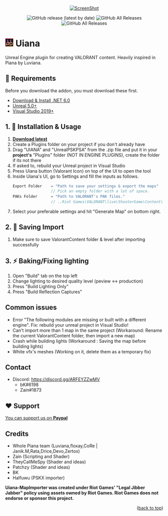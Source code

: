 <div id="top"></div>

<br />
<div align="center">
  <a href="https://github.com/djhaled/Uiana-MapImporter">
    <img src="HighresScreenshot00018.png" alt="ScreenShot">
  </a>
  <p align="center">
    <img alt="GitHub release (latest by date)" src="https://img.shields.io/github/v/release/djhaled/Uiana-MapImporter?color=green&style=for-the-badge">
    <img alt="GitHub All Releases" src="https://img.shields.io/github/downloads/djhaled/Uiana-MapImporter/total?color=green&style=for-the-badge">
    <img alt="GitHub All Releases" src="https://img.shields.io/discord/436687524199661599?color=7289da&style=for-the-badge">
  </p>
</div>

# <img src=https://github.com/djhaled/Uiana-MapImporter/blob/main/Uiana/Resources/Icon128.png alt="Logo" width="26"> **Uiana**
Unreal Engine plugin for creating VALORANT content. Heavily inspired in Piana by Luviana.


## 📒 Requirements

Before you download the addon, you must download these first.

* [Download & Install .NET 6.0](https://dotnet.microsoft.com/en-us/download/dotnet/thank-you/runtime-6.0.5-windows-x64-installer)
* [Unreal 5.0+](https://www.unrealengine.com/en-US/download) 
* [Visual Studio 2019+](https://docs.unrealengine.com/4.26/en-US/ProductionPipelines/DevelopmentSetup/VisualStudioSetup/)


## 1. 🔧 Installation & Usage
1. **[Download latest](https://github.com/djhaled/Uiana-MapImporter/releases)**
2. Create a Plugins folder on your project if you don't already have
3. Drag "UIANA" and "UnrealPSKPSA" from the .zip file and put it in your **project's** "Plugins" folder (NOT IN ENGINE PLUGINS), create the folder if its not there
4. If asked to, rebuild your Unreal project in Visual Studio
5. Press Uiana button (Valorant Icon) on top of the UI to open the tool
6. Inside Uiana's UI, go to Settings and fill the inputs as follows.
   ```js
   Export Folder    = "Path to save your settings & export the maps"
                    // Pick an empty folder with a lot of space.
   PAKs Folder      = "Path to VALORANT's PAK files."
                    // ..Riot Games\VALORANT\live\ShooterGame\Content\Paks\
   ```
6. Select your preferable settings and hit "Generate Map" on bottom right.

## 2. 💾 Saving Import
1. Make sure to save ValorantContent folder & level after importing successfully

## 3. ⚡ Baking/Fixing lighting
1. Open "Build" tab on the top left
2. Change lighting to desired quality level (peview <-> production)
3. Press "Build Lighting Only" 
4. Press "Build Reflection Captures"



## Common issues
- Error "The following modules are missing or built with a different engine". Fix: rebuild your unreal project in Visual Studio!
- Can't import more than 1 map in the same project (Workaround: Rename the current ValorantContent folder, then import a new map)
- Crash while building lights (Workaround : Saving the map before building lights)
- White vfx's meshes (Working on it, delete them as a temporary fix)

## Contact 
* Discord: https://discord.gg/ARFEYZZwMV
  - bK#6198
  - Zain#1873

## ❤️ Support
[You can support us on **Paypal**](https://www.paypal.com/cgi-bin/webscr?cmd=_donations&business=bekmassruha1407@gmail.com&lc=US&no_note=0&item_name=Thank+you+for+suppporting+Uiana+Map+Import+Plugin+development+&cn=&curency_code=USD&bn=PP-DonationsBF:btn_donateCC_LG.gif:NonHosted)

## Credits
- Whole Piana team (Luviana,floxay,CoRe | Janik.M,Rata,Drice,Devo,Zertox)
- Zain (Scripting and Shader)
- TheyCallMeSpy (Shader and ideas)
- Patchzy (Shader and ideas)
- BK
- Halfuwu (PSKX importer)

**Uiana-MapImporter was created under Riot Games' "Legal Jibber Jabber" policy using assets owned by Riot Games.  Riot Games does not endorse or sponsor this project.**


<p align="right">(<a href="#top">back to top</a>)</p>


